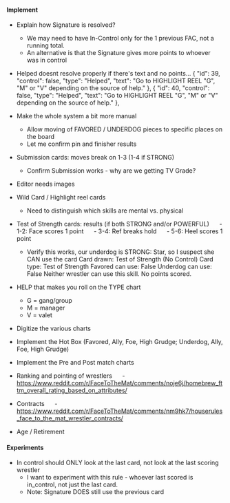 #### Implement
- Explain how Signature is resolved?
    - We may need to have In-Control only for the 1 previous FAC, not a running total.
    - An alternative is that the Signature gives more points to whoever was in control
- Helped doesnt resolve properly if there's text and no points...
      {
        "id": 39,
        "control": false,
        "type": "Helped",
        "text": "Go to HIGHLIGHT REEL \"G\", \"M\" or \"V\" depending on the source of help."
      },
      {
        "id": 40,
        "control": false,
        "type": "Helped",
        "text": "Go to HIGHLIGHT REEL \"G\", \"M\" or \"V\" depending on the source of help."
      },
- Make the whole system a bit more manual
    - Allow moving of FAVORED / UNDERDOG pieces to specific places on the board
    - Let me confirm pin and finisher results
- Submission cards: moves break on 1-3 (1-4 if STRONG)
    - Confirm Submission works - why are we getting TV Grade?
- Editor needs images
- Wild Card / Highlight reel cards
    - Need to distinguish which skills are mental vs. physical
- Test of Strength cards: results (if both STRONG and/or POWERFUL)
     - 1-2: Face scores 1 point
     - 3-4: Ref breaks hold
     - 5-6: Heel scores 1 point

    - Verify this works, our underdog is STRONG: Star, so I suspect she CAN use the card
        Card drawn: Test of Strength (No Control)
        Card type: Test of Strength
        Favored can use: False
        Underdog can use: False
        Neither wrestler can use this skill. No points scored.

- HELP that makes you roll on the TYPE chart
    - G = gang/group
    - M = manager
    - V = valet
- Digitize the various charts
- Implement the Hot Box (Favored, Ally, Foe, High Grudge; Underdog, Ally, Foe, High Grudge)
- Implement the Pre and Post match charts
- Ranking and pointing of wrestlers
     - https://www.reddit.com/r/FaceToTheMat/comments/noje6j/homebrew_fttm_overall_rating_based_on_attributes/
- Contracts
     - https://www.reddit.com/r/FaceToTheMat/comments/nm9hk7/houserules_face_to_the_mat_wrestler_contracts/
- Age / Retirement

#### Experiments
- In control should ONLY look at the last card, not look at the last scoring wrestler
    - I want to experiment with this rule - whoever last scored is in_control, not just the last card.
    - Note: Signature DOES still use the previous card